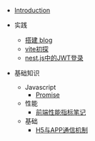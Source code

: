 - [Introduction](README.md)

- 实践

  - [搭建 blog](/exercise/blog.md)
  - [vite初探](/exercise/vite-demo.md)
  - [nest.js中的JWT登录](/exercise/nest.js中的JWT登录.md)

- 基础知识
  - Javascript
    - [Promise](/javascript/code/promise.md)
  - 性能
    - [前端性能指标笔记](/javascript/performance/前端性能指标.md)
  - 基础
    -  [H5与APP通信机制](/javascript/base/H5与APP通信机制.md)
